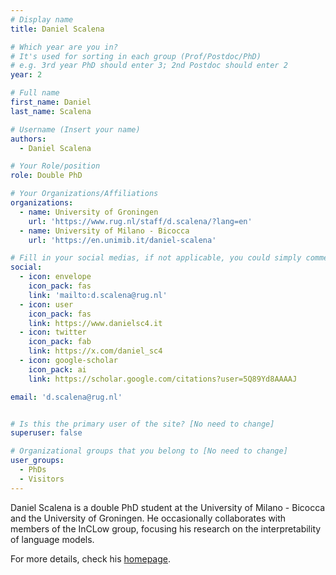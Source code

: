 ```yaml
---
# Display name
title: Daniel Scalena

# Which year are you in?
# It's used for sorting in each group (Prof/Postdoc/PhD)
# e.g. 3rd year PhD should enter 3; 2nd Postdoc should enter 2
year: 2

# Full name
first_name: Daniel
last_name: Scalena

# Username (Insert your name)
authors:
  - Daniel Scalena

# Your Role/position
role: Double PhD

# Your Organizations/Affiliations
organizations:
  - name: University of Groningen
    url: 'https://www.rug.nl/staff/d.scalena/?lang=en'
  - name: University of Milano - Bicocca
    url: 'https://en.unimib.it/daniel-scalena'

# Fill in your social medias, if not applicable, you could simply comment that field
social:
  - icon: envelope
    icon_pack: fas
    link: 'mailto:d.scalena@rug.nl'
  - icon: user
    icon_pack: fas
    link: https://www.danielsc4.it 
  - icon: twitter
    icon_pack: fab
    link: https://x.com/daniel_sc4
  - icon: google-scholar
    icon_pack: ai
    link: https://scholar.google.com/citations?user=5Q89Yd8AAAAJ

email: 'd.scalena@rug.nl'


# Is this the primary user of the site? [No need to change]
superuser: false

# Organizational groups that you belong to [No need to change]
user_groups:
  - PhDs
  - Visitors
---
```


Daniel Scalena is a double PhD student at the University of Milano - Bicocca and the University of Groningen. He occasionally collaborates with members of the InCLow group, focusing his research on the interpretability of language models.

For more details, check his [homepage](https://www.danielsc4.it).